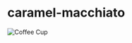 # caramel-macchiato

![Coffee Cup](https://avatars2.githubusercontent.com/u/16104410?v=3&u=7d5c4a7a16b41137df17df029094c32abcae4c52&s=140)
